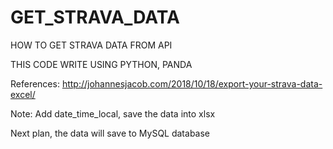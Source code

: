 # GET_STRAVA_DATA
HOW TO GET STRAVA DATA FROM API


THIS CODE WRITE USING PYTHON, PANDA

References: http://johannesjacob.com/2018/10/18/export-your-strava-data-excel/

Note:
Add date_time_local, save the data into xlsx

Next plan, the data will save to MySQL database
